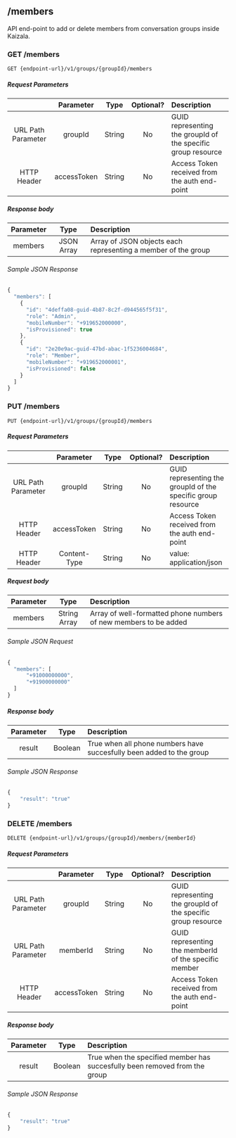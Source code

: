 ## /members
API end-point to add or delete members from conversation groups inside Kaizala.

### GET /members

    GET {endpoint-url}/v1/groups/{groupId}/members

##### Request Parameters

|  | Parameter | Type | Optional? | Description |
| :---: | :---: | :---: | :---:	| :--- |
| URL Path Parameter | groupId | String | No | GUID representing the groupId of the specific group resource |
| HTTP Header | accessToken | String | No | Access Token received from the auth end-point |

##### Response body

| Parameter | Type | Description |
| :---: | :---: | :--- |
| members | JSON Array | Array of JSON objects each representing a member of the group |

###### Sample JSON Response

```javascript
{
  "members": [
    {
      "id": "4deffa08-guid-4b87-8c2f-d944565f5f31",
      "role": "Admin",
      "mobileNumber": "+919652000000",
      "isProvisioned": true
    },
    {
      "id": "2e20e9ac-guid-47bd-abac-1f5236004684",
      "role": "Member",
      "mobileNumber": "+919652000001",
      "isProvisioned": false
    }
  ]
}
```

### PUT /members

    PUT {endpoint-url}/v1/groups/{groupId}/members

##### Request Parameters

|  | Parameter | Type | Optional? | Description |
| :---: | :---: | :---: | :---:	| :--- |
| URL Path Parameter | groupId | String | No | GUID representing the groupId of the specific group resource |
| HTTP Header | accessToken | String | No | Access Token received from the auth end-point |
| HTTP Header | Content-Type | String | No | value: application/json |

##### Request body

| Parameter | Type | Description |
| :---: | :---: | :--- |
| members | String Array | Array of well-formatted phone numbers of new members to be added |

###### Sample JSON Request

```javascript
{
  "members": [
      "+91000000000",
      "+91900000000"
  ]
}
```

##### Response body

| Parameter | Type | Description |
| :---: | :---: | :--- |
| result | Boolean | True when all phone numbers have succesfully been added to the group |

###### Sample JSON Response

```javascript
{
    "result": "true"
}
```

### DELETE /members

    DELETE {endpoint-url}/v1/groups/{groupId}/members/{memberId}

##### Request Parameters

|  | Parameter | Type | Optional? | Description |
| :---: | :---: | :---: | :---:	| :--- |
| URL Path Parameter | groupId | String | No | GUID representing the groupId of the specific group resource |
| URL Path Parameter | memberId | String | No | GUID representing the memberId of the specific member |
| HTTP Header | accessToken | String | No | Access Token received from the auth end-point |

##### Response body

| Parameter | Type | Description |
| :---: | :---: | :--- |
| result | Boolean | True when the specified member has succesfully been removed from the group |

###### Sample JSON Response

```javascript
{
    "result": "true"
}
```
